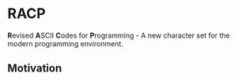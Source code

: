 # RACP
**R**evised **A**SCII **C**odes for **P**rogramming - 
A new character set for the modern programming environment.

## Motivation







